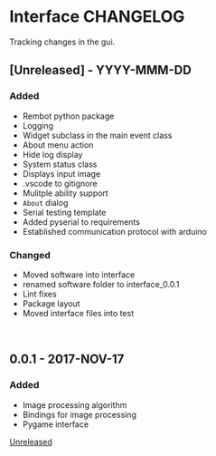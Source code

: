 # Interface CHANGELOG
Tracking changes in the gui.

## [Unreleased] - YYYY-MMM-DD
### Added
- Rembot python package
- Logging
- Widget subclass in the main event class
- About menu action
- Hide log display
- System status class
- Displays input image
- .vscode to gitignore
- Mulitple ability support
- `About` dialog
- Serial testing template
- Added pyserial to requirements
- Established communication protocol with arduino

### Changed
- Moved software into interface
- renamed software folder to interface_0.0.1
- Lint fixes
- Package layout
- Moved interface files into test

&nbsp;
## 0.0.1 - 2017-NOV-17
### Added
- Image processing algorithm
- Bindings for image processing
- Pygame interface

[Unreleased](https://)